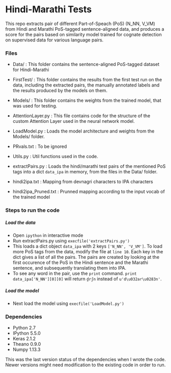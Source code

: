 # Hindi-Marathi Tests

This repo extracts pair of different Part-of-Speach (PoS) (N_NN, V_VM) from Hindi and Marathi PoS-tagged sentence-aligned data, and produces a score for the pairs based on similarity model trained for cognate detection on supervised data for various language pairs.

### Files
 
- Data/ : This folder contains the sentence-aligned PoS-tagged dataset for Hindi-Marathi
- FirstTest/ : This folder contains the results from the first test run on the data, including the extracted pairs, the manually annotated labels and the results produced by the models on them.
- Models/ : This folder contains the weights from the trained model, that was used for testing.

- AttentionLayer.py : This file contains code for the structure of the custom Attention Layer used in the neural network model.
- LoadModel.py : Loads the model architecture and weights from the Models/ folder.
- PRvals.txt : To be ignored
- Utils.py : Util functions used in the code.
- extractPairs.py : Loads the hindi/marathi test pairs of the mentioned PoS tags into a dict `data_ipa` in memory, from the files in the Data/ folder.
- hindi2ipa.txt : Mapping from devnagri characters to IPA characters
- hindi2ipa_Pruned.txt : Prunned mapping according to the input vocab of the trained model

### Steps to run the code

##### Load the data
- Open `ipython` in interactive mode
- Run extractPairs.py using `execfile('extractPairs.py')`
- This loads a dict object `data_ipa` with 2 keys `['N_NN', 'V_VM']`. To load more PoS tags from the data, modify the file at `line 10`. Each key in the dict gives a list of all the pairs. The pairs are created by looking at the first occurence of the PoS in the Hindi sentence and the Marathi sentence, and subsequently translating them into IPA.
- To see any word in the pair, use the `print` command. `print data_ipa['N_NN'][0][0]` will return `d̪rʃn` instead of `u'd\u032ar\u0283n'`.

##### Load the model
- Next load the model using `execfile('LoadModel.py')`

### Dependencies

- Python 2.7
- IPython 5.5.0
- Keras 2.1.2
- Theano 0.9.0
- Numpy 1.13.3

This was the last version status of the dependencies when I wrote the code. Newer versions might need modification to the existing code in order to run.
